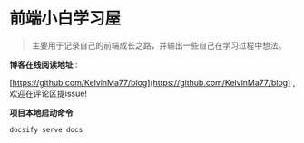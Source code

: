 # 前端小白学习屋

> 主要用于记录自己的前端成长之路，并输出一些自己在学习过程中想法。


**博客在线阅读地址** :

 [https://github.com/KelvinMa77/blog](https://github.com/KelvinMa77/blog)
, 欢迎在评论区提issue!

**项目本地启动命令**

`docsify serve docs`
